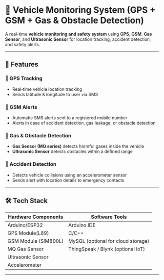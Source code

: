 # 🚗 Vehicle Monitoring System (GPS + GSM + Gas & Obstacle Detection)

A real-time **vehicle monitoring and safety system** using **GPS**, **GSM**, **Gas Sensor**, and **Ultrasonic Sensor** for location tracking, accident detection, and safety alerts.

---

## 📌 Features

### 📍 GPS Tracking
- Real-time vehicle location tracking
- Sends latitude & longitude to user via SMS

### 📡 GSM Alerts
- Automatic SMS alerts sent to a registered mobile number
- Alerts in case of accident detection, gas leakage, or obstacle detection

### 🛑 Gas & Obstacle Detection
- **Gas Sensor (MQ series)** detects harmful gases inside the vehicle
- **Ultrasonic Sensor** detects obstacles within a defined range

### 🚨 Accident Detection
- Detects vehicle collisions using an accelerometer sensor
- Sends alert with location details to emergency contacts

---

## 🛠 Tech Stack

| Hardware Components | Software Tools                      |
|-------------------- |-----------------------------------  |
| Arduino/ESP32       | Arduino IDE                         |
| GPS Module(L89)     | C/C++                               |
| GSM Module (SIM800L)| MySQL (optional for cloud storage)  |
| MQ Gas Sensor       | ThingSpeak / Blynk (optional IoT)   |
| Ultrasonic Sensor   |                                     |
| Accelerometer       |                                     |


------
